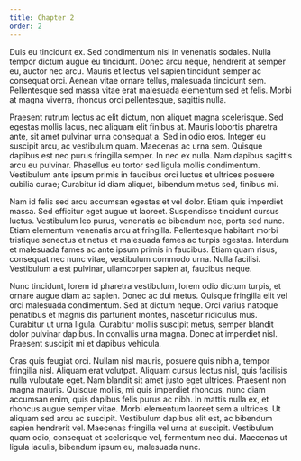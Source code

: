 ```yaml
---
title: Chapter 2
order: 2
---
```


Duis eu tincidunt ex. Sed condimentum nisi in venenatis sodales. Nulla tempor
dictum augue eu tincidunt. Donec arcu neque, hendrerit at semper eu, auctor nec
arcu. Mauris et lectus vel sapien tincidunt semper ac consequat orci. Aenean
vitae ornare tellus, malesuada tincidunt sem. Pellentesque sed massa vitae erat
malesuada elementum sed et felis. Morbi at magna viverra, rhoncus orci
pellentesque, sagittis nulla.

Praesent rutrum lectus ac elit dictum, non aliquet magna scelerisque. Sed
egestas mollis lacus, nec aliquam elit finibus at. Mauris lobortis pharetra
ante, sit amet pulvinar urna consequat a. Sed in odio eros. Integer eu suscipit
arcu, ac vestibulum quam. Maecenas ac urna sem. Quisque dapibus est nec purus
fringilla semper. In nec ex nulla. Nam dapibus sagittis arcu eu pulvinar.
Phasellus eu tortor sed ligula mollis condimentum. Vestibulum ante ipsum primis
in faucibus orci luctus et ultrices posuere cubilia curae; Curabitur id diam
aliquet, bibendum metus sed, finibus mi.

Nam id felis sed arcu accumsan egestas et vel dolor. Etiam quis imperdiet massa.
Sed efficitur eget augue ut laoreet. Suspendisse tincidunt cursus luctus.
Vestibulum leo purus, venenatis ac bibendum nec, porta sed nunc. Etiam elementum
venenatis arcu at fringilla. Pellentesque habitant morbi tristique senectus et
netus et malesuada fames ac turpis egestas. Interdum et malesuada fames ac ante
ipsum primis in faucibus. Etiam quam risus, consequat nec nunc vitae, vestibulum
commodo urna. Nulla facilisi. Vestibulum a est pulvinar, ullamcorper sapien at,
faucibus neque.

Nunc tincidunt, lorem id pharetra vestibulum, lorem odio dictum turpis, et
ornare augue diam ac sapien. Donec ac dui metus. Quisque fringilla elit vel orci
malesuada condimentum. Sed at dictum neque. Orci varius natoque penatibus et
magnis dis parturient montes, nascetur ridiculus mus. Curabitur ut urna ligula.
Curabitur mollis suscipit metus, semper blandit dolor pulvinar dapibus. In
convallis urna magna. Donec at imperdiet nisl. Praesent suscipit mi et dapibus
vehicula.

Cras quis feugiat orci. Nullam nisl mauris, posuere quis nibh a, tempor
fringilla nisl. Aliquam erat volutpat. Aliquam cursus lectus nisl, quis
facilisis nulla vulputate eget. Nam blandit sit amet justo eget ultrices.
Praesent non magna mauris. Quisque mollis, mi quis imperdiet rhoncus, nunc diam
accumsan enim, quis dapibus felis purus ac nibh. In mattis nulla ex, et rhoncus
augue semper vitae. Morbi elementum laoreet sem a ultrices. Ut aliquam sed arcu
ac suscipit. Vestibulum dapibus elit est, ac bibendum sapien hendrerit vel.
Maecenas fringilla vel urna at suscipit. Vestibulum quam odio, consequat et
scelerisque vel, fermentum nec dui. Maecenas ut ligula iaculis, bibendum ipsum
eu, malesuada nunc.
